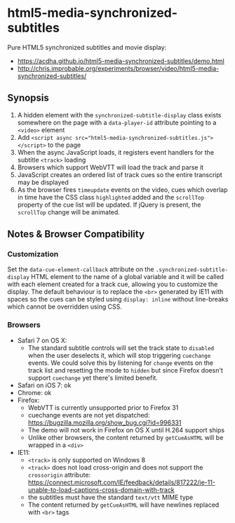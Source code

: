 html5-media-synchronized-subtitles
==================================

Pure HTML5 synchronized subtitles and movie display:

* https://acdha.github.io/html5-media-synchronized-subtitles/demo.html
* http://chris.improbable.org/experiments/browser/video/html5-media-synchronized-subtitles/

Synopsis
--------

1. A hidden element with the `synchronized-subtitle-display` class exists somewhere on the page with a `data-player-id` attribute pointing to a `<video>` element
2. Add `<script async src="html5-media-synchronized-subtitles.js"></script>` to the page
3. When the async JavaScript loads, it registers event handlers for the subtitle `<track>` loading
4. Browsers which support WebVTT will load the track and parse it
5. JavaScript creates an ordered list of track cues so the entire transcript may be displayed
6. As the browser fires `timeupdate` events on the video, cues which overlap in time have the CSS class
   `highlighted` added and the `scrollTop` property of the cue list will be updated. If jQuery is present, the
   `scrollTop` change will be animated.

Notes & Browser Compatibility
-----------------------------

### Customization ###

Set the `data-cue-element-callback` attribute on the `.synchronized-subtitle-display` HTML element to the
name of a global variable and it will be called with each element created for a track cue, allowing you to
customize the display. The default behaviour is to replace the ``<br>`` generated by IE11 with spaces so the
cues can be styled using `display: inline` without line-breaks which cannot be overridden using CSS.

### Browsers ###

* Safari 7 on OS X:
  * The standard subtitle controls will set the track state to `disabled` when the user deselects it, which will stop triggering `cuechange` events. We could solve this by listening for `change` events on the track list and resetting the mode to `hidden` but since Firefox doesn't support `cuechange` yet there's limited benefit.
* Safari on iOS 7: ok
* Chrome: ok
* Firefox:
  * WebVTT is currently unsupported prior to Firefox 31
  * cuechange events are not yet dispatched: https://bugzilla.mozilla.org/show_bug.cgi?id=996331
  * The demo will not work in Firefox on OS X until H.264 support ships
  * Unlike other browsers, the content returned by `getCueAsHTML` will be wrapped in a `<div>`
* IE11:
  * `<track>` is only supported on Windows 8
  * `<track>` does not load cross-origin and does not support the `crossorigin` attribute:
    https://connect.microsoft.com/IE/feedback/details/817222/ie-11-unable-to-load-captions-cross-domain-with-track
  * the subtitles must have the standard `text/vtt` MIME type
  * The content returned by `getCueAsHTML` will have newlines replaced with `<br>` tags
